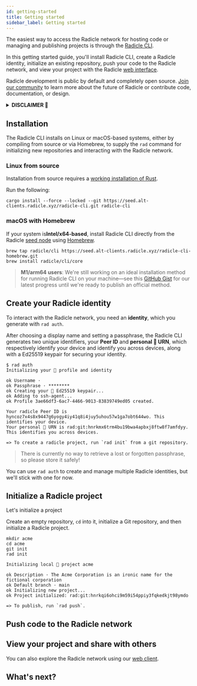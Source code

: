 ```yaml
---
id: getting-started
title: Getting started
sidebar_label: Getting started
---
```


The easiest way to access the Radicle network for hosting code or managing and publishing projects is through the
[Radicle CLI][cl].

In this getting started guide, you'll install Radicle CLI, create a Radicle identity, initialize an existing repository,
push your code to the Radicle network, and view your project with the Radicle [web interface][wi].

Radicle development is public by default and completely open source. [Join our community][jc] to learn more about the
future of Radicle or contribute code, documentation, or design.

<details>
  <summary><b>DISCLAIMER 🌱</b></summary>
  <br />
  <em>
    <p>
      As the Software is of experimental nature and deployed for testing
      purposes in a testnet environment only, you acknowledge that this Beta
      Version of the Software is likely to contain bugs, defects, or errors
      (including any bug, defect, or error relating to or resulting from the
      display, manipulation, processing, storage, transmission, or use of data)
      that may materially and adversely affect the use, functionality, or
      performance of Radicle or any product or system containing or used in
      conjunction with Radicle.
    </p>
    <p>
      You are aware and acknowledge that your processing, development,
      exchange, storage sharing, provision of, collaboration to or other
      involvement in Content on or via Radicle takes place in a testnet
      environment for testing purposes only. You acknowledge and agree that you
      have no claim to integrity and consistency regarding any Content
      whatsoever. You acknowledge and agree to the risk of total and
      irretrievable loss of Content throughout and after the Beta phase. You
      acknowledge and agree that any Content will most likely and without prior
      notice be irretrievably deleted upon completion of the testing phase. You
      acknowledge and agree that you are solely responsible for secure storage
      (e.g. backup copies) of Content and that the Foundation shall not be
      responsible and liable under any circumstance for any loss or corruption
      of Content.
    </p>
    <p>
      Read the rest of our Terms of Use [here][te].
    </p>
  </em>
</details>

## Installation

The Radicle CLI installs on Linux or macOS-based systems, either by compiling from source or via Homebrew, to supply the
`rad` command for initializing new repositories and interacting with the Radicle network.

### Linux from source

Installation from source requires a [working installation of Rust][rt]. 

Run the following:

```
cargo install --force --locked --git https://seed.alt-clients.radicle.xyz/radicle-cli.git radicle-cli
```

### macOS with Homebrew

If your system is**Intel/x64-based**, install Radicle CLI directly from the Radicle [seed node][sn] using
[Homebrew][hb].

```
brew tap radicle/cli https://seed.alt-clients.radicle.xyz/radicle-cli-homebrew.git
brew install radicle/cli/core
```

> **M1/arm64 users**: We're still working on an ideal installation method for running Radicle CLI on your
> machine&mdash;see this [GitHub Gist][gg] for our latest progress until we're ready to publish an official method.

## Create your Radicle identity

To interact with the Radicle network, you need an **identity**, which you generate with `rad auth`.

After choosing a display name and setting a passphrase, the Radicle CLI generates two unique identifiers, your **Peer
ID** and **personal 🌱 URN**, which respectively identify your device and identify you across devices, along with a
Ed25519 keypair for securing your identity.

```
$ rad auth
Initializing your 🌱 profile and identity

ok Username · 
ok Passphrase · ********
ok Creating your 🌱 Ed25519 keypair...
ok Adding to ssh-agent...
ok Profile 3ae66df3-6ac7-4466-9013-83839749ed05 created.

Your radicle Peer ID is hyncoz7x4s8x9447g6yogy4iy41q8i4juy5uhou57w1ga7obt644wo. This identifies your device.
Your personal 🌱 URN is rad:git:hnrkmx6trm4bu19bwa4apbxj8ftw8f7amfdyy. This identifies you across devices.

=> To create a radicle project, run `rad init` from a git repository.
```

> There is currently no way to retrieve a lost or forgotten passphrase, so please store it safely!

You can use `rad auth` to create and manage multiple Radicle identities, but we'll stick with one for now.

## Initialize a Radicle project

Let's initialize a project 

Create an empty repository, `cd` into it, initialize a Git repository, and then initialize a Radicle project.

```
mkdir acme
cd acme
git init
rad init
```

```
Initializing local 🌱 project acme

ok Description · The Acme Corporation is an ironic name for the fictional corporation
ok Default branch · main
ok Initializing new project...
ok Project initialized: rad:git:hnrkqi6ohci9m59i54ppiy3fqkedkjt98ymdo

=> To publish, run `rad push`.
```

## Push code to the Radicle network



## View your project and share with others


You can also explore the Radicle network using our [web client](wa).


## What's next?




[cl]: https://app.radicle.network/alt-clients.radicle.eth/rad:git:hnrkmg77m8tfzj4gi4pa4mbhgysfgzwntjpao/tree/f7a9314b5ff176a6836923c0424157070f995533
[wi]: https://app.radicle.network/
[jc]: get-involved/join-the-community
[rt]: https://www.rust-lang.org/tools/install
[sn]: understanding-radicle/glossary/#seed
[hb]: https://brew.sh/
[gg]: https://gist.github.com/sebastinez/d8f2d4979cad0d9f23c162702cdd4735
[di]: understanding-radicle/glossary.md/#device-id

